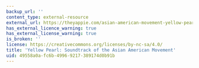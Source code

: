 ```yaml
---
backup_url: ''
content_type: external-resource
external_url: https://theyappie.com/asian-american-movement-yellow-pearl/
has_external_licence_warning: true
has_external_license_warning: true
is_broken: ''
license: https://creativecommons.org/licenses/by-nc-sa/4.0/
title: 'Yellow Pearl: Soundtrack of the Asian American Movement'
uid: 49558a0a-fc6b-4996-9217-389174d0b91b
---
```

